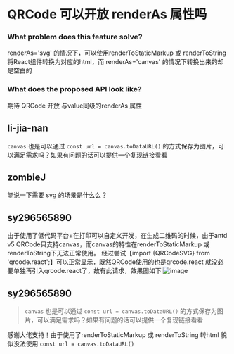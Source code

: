 # QRCode 可以开放 renderAs 属性吗

### What problem does this feature solve?

renderAs='svg' 的情况下，可以使用renderToStaticMarkup 或 renderToString将React组件转换为对应的html，而 renderAs='canvas' 的情况下转换出来的却是空白的

### What does the proposed API look like?

期待 QRCode 开放 与value同级的renderAs 属性

<!-- generated by ant-design-issue-helper. DO NOT REMOVE -->

## li-jia-nan

`canvas` 也是可以通过 `const url = canvas.toDataURL()` 的方式保存为图片，可以满足需求吗？如果有问题的话可以提供一个复现链接看看

## zombieJ

能说一下需要 svg 的场景是什么么？

## sy296565890

由于使用了低代码平台+在打印可以自定义开发，在生成二维码的时候，由于antd v5 QRCode只支持canvas，而canvas的特性在renderToStaticMarkup 或 renderToString下无法正常使用。
经过尝试【import {QRCodeSVG} from 'qrcode.react';】可以正常显示，既然QRCode使用的也是qrcode.react 就没必要单独再引入qrcode.react了，故有此请求，效果图如下
![image](https://github.com/ant-design/ant-design/assets/85245446/ea680a31-32a7-40ca-8e1c-bf3a9fd3a841)

## sy296565890

> `canvas` 也是可以通过 `const url = canvas.toDataURL()` 的方式保存为图片，可以满足需求吗？如果有问题的话可以提供一个复现链接看看

感谢大佬支持！由于使用了renderToStaticMarkup 或 renderToString 转html 貌似没法使用 `const url = canvas.toDataURL()`
